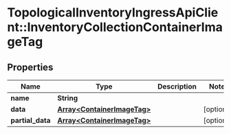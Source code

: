 # TopologicalInventoryIngressApiClient::InventoryCollectionContainerImageTag

## Properties
Name | Type | Description | Notes
------------ | ------------- | ------------- | -------------
**name** | **String** |  | 
**data** | [**Array&lt;ContainerImageTag&gt;**](ContainerImageTag.md) |  | [optional] 
**partial_data** | [**Array&lt;ContainerImageTag&gt;**](ContainerImageTag.md) |  | [optional] 


